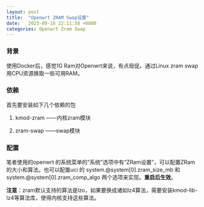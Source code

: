 ```yaml
---
layout: post
title:  "Openwrt ZRAM Swap设置"
date:   2023-09-16 22:11:58 +0800
categories: Openwrt Zram Swap
---
```


### 背景

使用Docker后，感觉1G Ram对Openwrt来说，有点局促。通过Linux zram swap 用CPU资源换取一些可用RAM。 

### 依赖

首先要安装如下几个依赖的包

1. kmod-zram ——内核zram模块

2. zram-swap ——swap模块

### 配置

笔者使用的openwrt 的系统菜单的“系统”选项中有“ZRam设置”，可以配置ZRam的大小和算法。也可以配置uci 的 system.@system[0].zram_size_mb 和system.@system[0].zram_comp_algo 两个选项来实现。**重启后生效**。

**注意**：zram默认支持的算法是lzo，如果要换成诸如lz4算法，需要安装kmod-lib-lz4等算法库，使得内核支持这些算法。 
